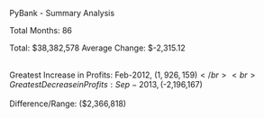 PyBank - Summary Analysis

Total Months: 86

Total: $38,382,578
Average Change: $-2,315.12

<br>Greatest Increase in Profits: Feb-2012, ($1,926,159)</br>
<br>Greatest Decrease in Profits: Sep-2013, ($-2,196,167)</br>
<br>Difference/Range: ($2,366,818)</br>
